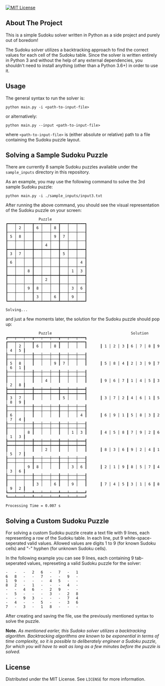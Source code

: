 <!-- PROJECT SHIELDS -->
[![MIT License][license-shield]][license-url]



<!-- ABOUT THE PROJECT -->
## About The Project

This is a simple Sudoku solver written in Python as a side project and purely out of boredom!

The Sudoku solver utilizes a backtracking approach to find the correct values for each cell of the Sudoku table. Since the solver is written entirely in Python 3 and without the help of any external dependencies, you shouldn't need to install anything (other than a Python 3.6+) in order to use it.



<!-- USAGE -->
## Usage

The general syntax to run the solver is:
```
python main.py -i <path-to-input-file>
```

or alternatively:
```
python main.py --input <path-to-input-file>
```

where `<path-to-input-file>` is (either absolute or relative) path to a file containing the Sudoku puzzle layout. 



<!-- SAMPLE SUDOKU PUZZLE -->
## Solving a Sample Sudoku Puzzle

There are currently 8 sample Sudoku puzzles available under the `sample_inputs` directory in this repository.

As an example, you may use the following command to solve the 3rd sample Sudoku puzzle:
```
python main.py -i ./sample_inputs/input3.txt
```

After running the above command, you should see the visual representation of the Sudoku puzzle on your screen:
```
               Puzzle
┏━━━┯━━━┯━━━┳━━━┯━━━┯━━━┳━━━┯━━━┯━━━┓
┃   │ 2 │   ┃ 6 │   │ 8 ┃   │   │   ┃
┠───┼───┼───╂───┼───┼───╂───┼───┼───┨
┃ 5 │ 8 │   ┃   │   │ 9 ┃ 7 │   │   ┃
┠───┼───┼───╂───┼───┼───╂───┼───┼───┨
┃   │   │   ┃   │ 4 │   ┃   │   │   ┃
┣━━━┿━━━┿━━━╋━━━┿━━━┿━━━╋━━━┿━━━┿━━━┫
┃ 3 │ 7 │   ┃   │   │   ┃ 5 │   │   ┃
┠───┼───┼───╂───┼───┼───╂───┼───┼───┨
┃ 6 │   │   ┃   │   │   ┃   │   │ 4 ┃
┠───┼───┼───╂───┼───┼───╂───┼───┼───┨
┃   │   │ 8 ┃   │   │   ┃   │ 1 │ 3 ┃
┣━━━┿━━━┿━━━╋━━━┿━━━┿━━━╋━━━┿━━━┿━━━┫
┃   │   │   ┃   │ 2 │   ┃   │   │   ┃
┠───┼───┼───╂───┼───┼───╂───┼───┼───┨
┃   │   │ 9 ┃ 8 │   │   ┃   │ 3 │ 6 ┃
┠───┼───┼───╂───┼───┼───╂───┼───┼───┨
┃   │   │   ┃ 3 │   │ 6 ┃   │ 9 │   ┃
┗━━━┷━━━┷━━━┻━━━┷━━━┷━━━┻━━━┷━━━┷━━━┛

Solving...
```

and just a few moments later, the solution for the Sudoku puzzle should pop up:
```
               Puzzle                                    Solution
┏━━━┯━━━┯━━━┳━━━┯━━━┯━━━┳━━━┯━━━┯━━━┓      ┏━━━┯━━━┯━━━┳━━━┯━━━┯━━━┳━━━┯━━━┯━━━┓
┃   │ 2 │   ┃ 6 │   │ 8 ┃   │   │   ┃      ┃ 1 │ 2 │ 3 ┃ 6 │ 7 │ 8 ┃ 9 │ 4 │ 5 ┃
┠───┼───┼───╂───┼───┼───╂───┼───┼───┨      ┠───┼───┼───╂───┼───┼───╂───┼───┼───┨
┃ 5 │ 8 │   ┃   │   │ 9 ┃ 7 │   │   ┃      ┃ 5 │ 8 │ 4 ┃ 2 │ 3 │ 9 ┃ 7 │ 6 │ 1 ┃
┠───┼───┼───╂───┼───┼───╂───┼───┼───┨      ┠───┼───┼───╂───┼───┼───╂───┼───┼───┨
┃   │   │   ┃   │ 4 │   ┃   │   │   ┃      ┃ 9 │ 6 │ 7 ┃ 1 │ 4 │ 5 ┃ 3 │ 2 │ 8 ┃
┣━━━┿━━━┿━━━╋━━━┿━━━┿━━━╋━━━┿━━━┿━━━┫      ┣━━━┿━━━┿━━━╋━━━┿━━━┿━━━╋━━━┿━━━┿━━━┫
┃ 3 │ 7 │   ┃   │   │   ┃ 5 │   │   ┃      ┃ 3 │ 7 │ 2 ┃ 4 │ 6 │ 1 ┃ 5 │ 8 │ 9 ┃
┠───┼───┼───╂───┼───┼───╂───┼───┼───┨      ┠───┼───┼───╂───┼───┼───╂───┼───┼───┨
┃ 6 │   │   ┃   │   │   ┃   │   │ 4 ┃      ┃ 6 │ 9 │ 1 ┃ 5 │ 8 │ 3 ┃ 2 │ 7 │ 4 ┃
┠───┼───┼───╂───┼───┼───╂───┼───┼───┨      ┠───┼───┼───╂───┼───┼───╂───┼───┼───┨
┃   │   │ 8 ┃   │   │   ┃   │ 1 │ 3 ┃      ┃ 4 │ 5 │ 8 ┃ 7 │ 9 │ 2 ┃ 6 │ 1 │ 3 ┃
┣━━━┿━━━┿━━━╋━━━┿━━━┿━━━╋━━━┿━━━┿━━━┫      ┣━━━┿━━━┿━━━╋━━━┿━━━┿━━━╋━━━┿━━━┿━━━┫
┃   │   │   ┃   │ 2 │   ┃   │   │   ┃      ┃ 8 │ 3 │ 6 ┃ 9 │ 2 │ 4 ┃ 1 │ 5 │ 7 ┃
┠───┼───┼───╂───┼───┼───╂───┼───┼───┨      ┠───┼───┼───╂───┼───┼───╂───┼───┼───┨
┃   │   │ 9 ┃ 8 │   │   ┃   │ 3 │ 6 ┃      ┃ 2 │ 1 │ 9 ┃ 8 │ 5 │ 7 ┃ 4 │ 3 │ 6 ┃
┠───┼───┼───╂───┼───┼───╂───┼───┼───┨      ┠───┼───┼───╂───┼───┼───╂───┼───┼───┨
┃   │   │   ┃ 3 │   │ 6 ┃   │ 9 │   ┃      ┃ 7 │ 4 │ 5 ┃ 3 │ 1 │ 6 ┃ 8 │ 9 │ 2 ┃
┗━━━┷━━━┷━━━┻━━━┷━━━┷━━━┻━━━┷━━━┷━━━┛      ┗━━━┷━━━┷━━━┻━━━┷━━━┷━━━┻━━━┷━━━┷━━━┛

Processing Time = 0.007 s
```


<!-- CUSTOM SUDOKU PUZZLE -->
## Solving a Custom Sudoku Puzzle

For solving a custom Sudoku puzzle create a text file with 9 lines, each representing a row of the Sudoku table. In each line, put 9 white-space-seperated valid values. Allowed values are digits 1 to 9 (for known Sudoku cells) and "-" hyphen (for unknown Sudoku cells).

In the following example you can see 9 lines, each containing 9 tab-seperated values, represeting a valid Sudoku puzzle for the solver:

```
-   -   -   2   6   -   7   -   1
6   8   -   -   7   -   -   9   -
1   9   -   -   -   4   5   -   -
8   2   -   1   -   -   -   4   -
-   -   4   6   -   2   9   -   -
-   5   -   -   -   3   -   2   8
-   -   9   3   -   -   -   7   4
-   4   -   -   5   -   -   3   6
7   -   3   -   1   8   -   -   -
```

After creating and saving the file, use the previously mentioned syntax to solve the puzzle.

<b>Note.</b> _As mentioned earler, this Sudoko solver utilizes a backtracking algorithm. Backtracking algorithms are known to be exponential in terms of time complexity, so it is possible to deliberately engineer a Sudoku puzzle, for which you will have to wait as long as a few minutes before the puzzle is solved._



<!-- LICENSE -->
## License

Distributed under the MIT License. See `LICENSE` for more information.

[license-shield]: https://img.shields.io/github/license/othneildrew/Best-README-Template.svg?style=for-the-badge
[license-url]: https://github.com/alibababeig/sudoku-solver/blob/main/LICENSE